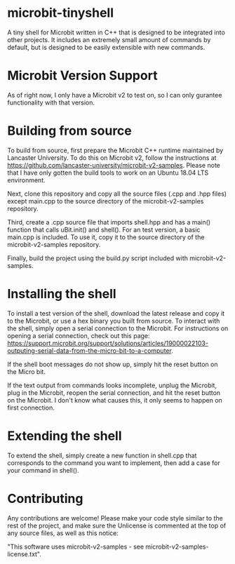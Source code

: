 # microbit-tinyshell
A tiny shell for Microbit written in C++ that is designed to be integrated into other projects. It includes an extremely small amount of commands by default, but is designed to be easily extensible with new commands. 

# Microbit Version Support
As of right now, I only have a Microbit v2 to test on, so I can only gurantee functionality with that version.

# Building from source
To build from source, first prepare the Microbit C++ runtime maintained by Lancaster University. To do this on Microbit v2, follow the instructions at https://github.com/lancaster-university/microbit-v2-samples. Please note that I have only gotten the build tools to work on an Ubuntu 18.04 LTS environment.

Next, clone this repository and copy all the source files (.cpp and .hpp files) except main.cpp to the source directory of the microbit-v2-samples repository.

Third, create a .cpp source file that imports shell.hpp and has a main() function that calls uBit.init() and shell(). For an test version, a basic main.cpp is included. To use it, copy it to the source directory of the microbit-v2-samples repository.

Finally, build the project using the build.py script included with microbit-v2-samples.

# Installing the shell
To install a test version of the shell, download the latest release and copy it to the Microbit, or use a hex binary you built from source. To interact with the shell, simply open a serial connection to the Microbit. For instructions on opening a serial connection, check out this page: https://support.microbit.org/support/solutions/articles/19000022103-outputing-serial-data-from-the-micro-bit-to-a-computer.

If the shell boot messages do not show up, simply hit the reset button on the Micro bit. 

If the text output from commands looks incomplete, unplug the Microbit, plug in the Microbit, reopen the serial connection, and hit the reset button on the Microbit. I don't know what causes this, it only seems to happen on first connection. 

# Extending the shell
To extend the shell, simply create a new function in shell.cpp that corresponds to the command you want to implement, then add a case for your command in shell().

# Contributing
Any contributions are welcome! Please make your code style similar to the rest of the project, and make sure the Unlicense is commented at the top of any source files, as well as this notice:

"This software uses microbit-v2-samples - see microbit-v2-samples-license.txt".
